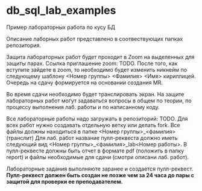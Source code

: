 # db_sql_lab_examples
Пример лабораторных работа по кусу БД

Описание лаборных работ представлено в соотвествующих папках репозитория. 

Защита лабораторных работ будет проходит в Zoom на выделенных для защиты парах. 
Ссылка приглашение zoom: TODO.
После того, как вступите зайдете в zoom, то необходимо будет изменить никнейм по следующему шаблону <Номер группы> <Фамилия> <Имя> кириллицей.
Очередь на сдачу формируется на основании создания MR. 

Во время сдачи необходимо будет транслировать экран.
На защите лабораторных работ могут задаваться вопросы в общем по теории, по процессу выполнения лаб. работы и по написанному коду.

Все лабораторные работы надо загружать в репозиторий: TODO.
Для всех работ нужно создавать отдельную ветку или делать fork. Все файлы должны находиться в папке <Номер группы>\_<фамилия> (транслит) Для лаб. работ название пулл-реквеста должно иметь следующий вид <Номер группы>\_<фамилия>\_lab<Номер работы>. В пулл-реквесте должны быть отчет в формате pdf (положить в папку report) и файлы необходимые для сдачи (смотри описани лаб. работ).

Лабораторные задания выполняюте заранее и создается пулл-реквест. 
**Пулл-реквест должен быть создан не позже чем за 24 часа до пары с защитой для проверки ее преподавателем.**
